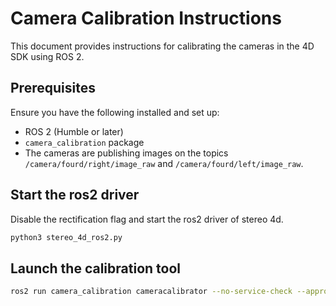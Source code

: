 # Camera Calibration Instructions

This document provides instructions for calibrating the cameras in the 4D SDK using ROS 2.

## Prerequisites

Ensure you have the following installed and set up:
- ROS 2 (Humble or later)
- `camera_calibration` package
- The cameras are publishing images on the topics `/camera/fourd/right/image_raw` and `/camera/fourd/left/image_raw`.

## Start the ros2 driver

Disable the rectification flag and start the ros2 driver of stereo 4d.

```bash
python3 stereo_4d_ros2.py
```

## Launch the calibration tool

```bash
ros2 run camera_calibration cameracalibrator --no-service-check --approximate 0.1 --size 8x6 --square 0.03 right:=stereo_4d/right_raw/image left:=stereo_4d/left_raw/image right_camera:=stereo_4d/right_raw left_camera:=stereo_4d/left_raw --fix-principal-point
```

